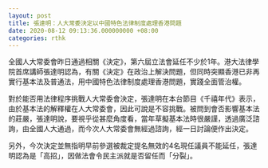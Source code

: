 ```yaml
---
layout: post
title: 張達明：人大常委決定以中國特色法律制度處理香港問題
date: 2020-08-12 09:13:36.000000000 +08:00
categories: rthk
---
```


全國人大常委會昨日通過相關《決定》，第六屆立法會延任不少於1年。港大法律學院首席講師張達明認為，有關《決定》在政治上解決問題，但同時突顯香港已非再實行基本法及普通法，用中國特色法律制度處理香港問題，實踐全面管治權。

對於能否用法律程序挑戰人大常委會決定，張達明在本台節目《千禧年代》表示，由於基本法的解釋權在人大常委會，因此可說是不容挑戰。被問到會否影響基本法的莊嚴，張達明說，要視乎從甚麼角度看，當年草擬基本法時很嚴謹，透過廣泛諮詢，由全國人大通過，而今次人大常委會無經過諮詢，經一日討論便作出決定。

另外，今次決定並無指明早前參選被裁定提名無效的4名現任議員不能延任，張達明認為是「高招」，因做法會令民主派就是否留任而「分裂」。
